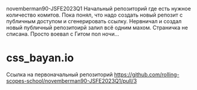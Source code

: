 novemberman90-JSFE2023Q1 
Начальный репозиторий где есть нужное количество комитов. Пока понял, что надо создать новый репозит с публичным доступом и сгенерировать ссылку. Нервничал и создал новый публичный репозитоирй залил всё одним махом.
Страничка не списана. Просто воевал с Гитом пол ночи...
# css_bayan.io
Ссылка на первоначальный репозиторий 
https://github.com/rolling-scopes-school/novemberman90-JSFE2023Q1/pull/3
